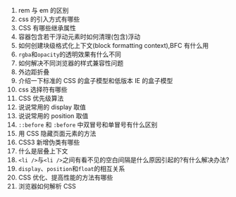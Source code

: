 1. rem 与 em 的区别
2. css 的引入方式有哪些
3. CSS 有哪些继承属性
4. 容器包含若干浮动元素时如何清理(包含)浮动
5. 如何创建块级格式化上下文(block formatting context),BFC 有什么用
6. `rgba`和`opacity`的透明效果有什么不同
7. 如何解决不同浏览器的样式兼容性问题
8. 外边距折叠
9. 介绍一下标准的 CSS 的盒子模型和低版本 IE 的盒子模型
10. css 选择符有哪些
11. CSS 优先级算法
12. 说说常用的 display 取值
13. 说说常用的 position 取值
14. `::before` 和 `:before` 中双冒号和单冒号有什么区别
15. 用 CSS 隐藏页面元素的方法
16. CSS3 新增伪类有哪些
17. 什么是层叠上下文
18. `<li />`与`<li />`之间有看不见的空白间隔是什么原因引起的?有什么解决办法?
19. `display`、`position`和`float`的相互关系
20. CSS 优化、提高性能的方法有哪些
21. 浏览器如何解析 CSS
